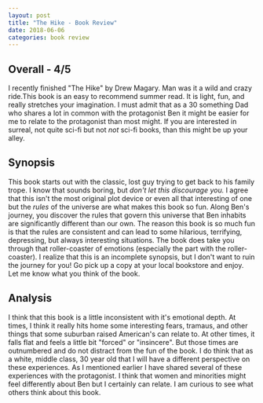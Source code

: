 ```yaml
---
layout: post
title: "The Hike - Book Review"
date: 2018-06-06
categories: book review
---
```

## Overall - 4/5
I recently finished "The Hike" by Drew Magary. Man was it a wild and crazy ride.This book is an easy to recommend summer read. It is light, fun, and really stretches your imagination. I must admit that as a 30 something Dad who shares a lot in common with the protagonist Ben it might be easier for me to relate to the protagonist than most might. If you are interested in surreal, not quite sci-fi but not *not* sci-fi books, than this might be up your alley.

## Synopsis
This book starts out with the classic, lost guy trying to get back to his family trope. I know that sounds boring, but *don't let this discourage you.* I agree that this isn't the most original plot device or even all that interesting of one but the *rules* of the universe are what makes this book so fun. Along Ben's journey, you discover the rules that govern this universe that Ben inhabits are significantly different than our own. The reason this book is so much fun is that the rules are consistent and can lead to some hilarious, terrifying, depressing, but always interesting situations. The book does take you through that roller-coaster of emotions (especially the part with the roller-coaster). I realize that this is an incomplete synopsis, but I don't want to ruin the journey for you! Go pick up a copy at your local bookstore and enjoy. Let me know what you think of the book.

## Analysis
I think that this book is a little inconsistent with it's emotional depth. At times, I think it really hits home some interesting fears, tramaus, and other things that some suburban raised American's can relate to. At other times, it falls flat and feels a little bit "forced" or "insincere". But those times are outnumbered and do not distract from the fun of the book. I do think that as a white, middle class, 30 year old that I will have a different perspective on these experiences. As I mentioned earlier I have shared several of these experiences with the protagonist. I think that women and minorities might feel differently about Ben but I certainly can relate. I am curious to see what others think about this book.

